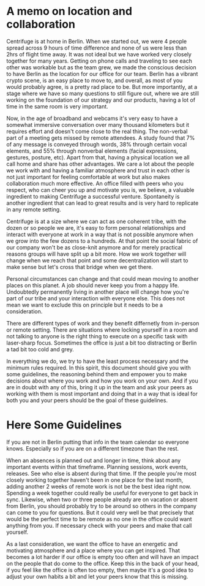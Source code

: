 # A memo on location and collaboration
Centrifuge is at home in Berlin. When we started out, we were 4 people spread across 9 hours of time 
difference and none of us were less than 2hrs of flight time away. It was not ideal but we have worked
very closely together for many years. Getting on phone calls and traveling to see each other was workable
but as the team grew, we made the conscious decision to have Berlin as the location for our office for 
our team. Berlin has a vibrant crypto scene, is an easy place to move to, and overall, as most of you 
would probably agree, is a pretty rad place to be. But more importantly, at a stage where we have so 
many questions to still figure out, where we are still working on the foundation of our strategy and our 
products, having a lot of time in the same room is very important.

Now, in the age of broadband and webcams it's very easy to have a somewhat immersive conversation over many
thousand kilometers but it requires effort and doesn't come close to the real thing. The non-verbal part of
a meeting gets missed by remote attendees. A study found that 7% of any message is conveyed through words, 38%
through certain vocal elements, and 55% through nonverbal elements (facial expressions, gestures, posture, etc).
Apart from that, having a physical location we all call home and share has other advantages. We care a lot about
the people we work with and having a familiar atmosphere and trust in each other is not just important for
feeling comfortable at work but also makes collaboration much more effective. An office filled with peers who
you respect, who can cheer you up and motivate you is, we believe, a valuable ingredient to making Centrifuge a
successful venture. Spontaneity is another ingredient that can lead to great results and is very hard to 
replicate in any remote setting.

Centrifuge is at a size where we can act as one coherent tribe, with the dozen or so people we are, it's easy to
form personal relationships and interact with everyone at work in a way that is not possible anymore when we grow
into the few dozens to a hundreds. At that point the social fabric of our company won't be as close-knit anymore
and for merely practical reasons groups will have split up a bit more. How we work together will change when we
reach that point and some decentralization will start to make sense but let's cross that bridge when we get there.

Personal circumstances can change and that could mean moving to another places on this planet. A job should never
keep you from a happy life. Undoubtedly permanently living in another place will change how you're part of our 
tribe and your interaction with everyone else. This does not mean we want to exclude this on principle but it 
needs to be a consideration.

There are different types of work and they benefit differnetly from in-person or remote setting. There are 
situations where locking yourself in a room and not talking to anyone is the right thing to execute on a 
specific task with laser-sharp focus. Sometimes the office is just a bit too distracting or Berlin a tad bit
too cold and grey.

In everything we do, we try to have the least process necessary and the minimum rules required. In this 
spirit, this document should give you with some guidelines, the reasoning behind them and empower you to make
decisions about where you work and how you work on your own. And if you are in doubt with any of this, bring
it up in the team and ask your peers as working with them is most important and doing that in a way that is 
ideal for both you and your peers should be the goal of these guidelines.

# Here Some Guidelines
If you are not in Berlin putting that info in the team calendar so everyone knows. Especially so if you are on 
a different timezone than the rest.

When an absences is planned out and longer in time, think about any important events within that timeframe. 
Planning sessions, work events, releases. See who else is absent during that time. If the people you're most 
closely working together haven't been in one place for the last month, adding another 2 weeks of remote work is
not be the best idea right now. Spending a week together could really be useful for everyone to get back in sync.
Likewise, when two or three people already are on vacation or absent from Berlin, you should probably try to be
around so others in the company can come to you for questions. But it could very well be that precisely that 
would be the perfect time to be remote as no one in the office could want anything from you. If necessary check 
with your peers and make that call yourself.

As a last consideration, we want the office to have an energetic and motivating atmosphere and a place where you
can get inspired. That becomes a lot harder if our office is empty too often and will have an impact on the people
that do come to the office. Keep this in the back of your head, if you feel like the office is often too empty,
then maybe it's a good idea to adjust your own habits a bit and let your peers know that this is missing.
